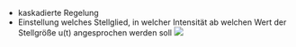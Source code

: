 - kaskadierte Regelung
- Einstellung welches Stellglied, in welcher Intensität ab welchen Wert der Stellgröße u(t) angesprochen werden soll
![](Pasted%20image%2020250515094434.png)
